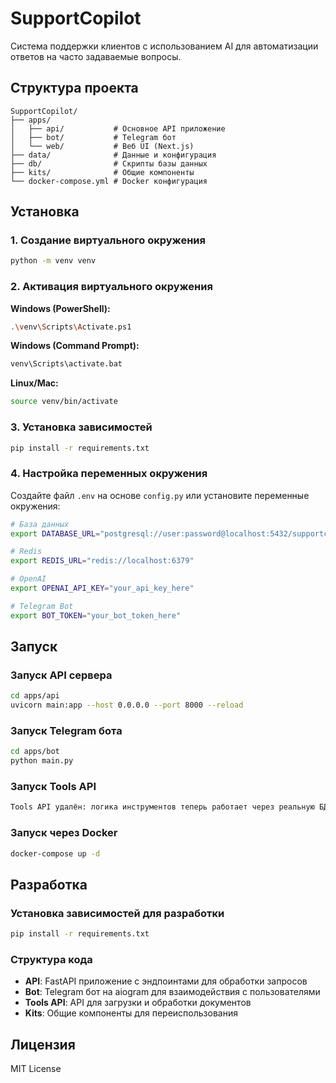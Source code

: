 # SupportCopilot

Система поддержки клиентов с использованием AI для автоматизации ответов на часто задаваемые вопросы.

## Структура проекта

```
SupportCopilot/
├── apps/
│   ├── api/           # Основное API приложение
│   ├── bot/           # Telegram бот
│   └── web/           # Веб UI (Next.js)
├── data/              # Данные и конфигурация
├── db/                # Скрипты базы данных
├── kits/              # Общие компоненты
└── docker-compose.yml # Docker конфигурация
```

## Установка

### 1. Создание виртуального окружения

```bash
python -m venv venv
```

### 2. Активация виртуального окружения

**Windows (PowerShell):**
```bash
.\venv\Scripts\Activate.ps1
```

**Windows (Command Prompt):**
```bash
venv\Scripts\activate.bat
```

**Linux/Mac:**
```bash
source venv/bin/activate
```

### 3. Установка зависимостей

```bash
pip install -r requirements.txt
```

### 4. Настройка переменных окружения

Создайте файл `.env` на основе `config.py` или установите переменные окружения:

```bash
# База данных
export DATABASE_URL="postgresql://user:password@localhost:5432/supportcopilot"

# Redis
export REDIS_URL="redis://localhost:6379"

# OpenAI
export OPENAI_API_KEY="your_api_key_here"

# Telegram Bot
export BOT_TOKEN="your_bot_token_here"
```

## Запуск

### Запуск API сервера

```bash
cd apps/api
uvicorn main:app --host 0.0.0.0 --port 8000 --reload
```

### Запуск Telegram бота

```bash
cd apps/bot
python main.py
```

### Запуск Tools API

```bash
Tools API удалён: логика инструментов теперь работает через реальную БД внутри основного API
```

### Запуск через Docker

```bash
docker-compose up -d
```

## Разработка

### Установка зависимостей для разработки

```bash
pip install -r requirements.txt
```

### Структура кода

- **API**: FastAPI приложение с эндпоинтами для обработки запросов
- **Bot**: Telegram бот на aiogram для взаимодействия с пользователями
- **Tools API**: API для загрузки и обработки документов
- **Kits**: Общие компоненты для переиспользования

## Лицензия

MIT License
